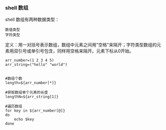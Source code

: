 ### shell 数组

shell 数组有两种数据类型：

    数值类型
    字符类型

定义：用一对括号表示数组，数组中元素之间用"空格"来隔开；字符类型数组的元素用双引号或单引号包含，同样用空格来隔开。元素下标从0开始。
```shell
arr_number=(1 2 3 4 5)
arr_string=("hello" "world")


#数组个数 
length=${arr_number[*]}

#获取数组单个元素的长度
lengthN=${arr_string[1]}

#遍历数组
for key in ${arr_number[@]}
do 
    echo $key
done
```




